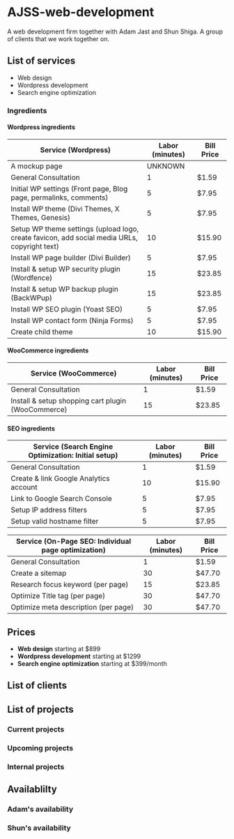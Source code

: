 # AJSS-web-development
A web development firm together with Adam Jast and Shun Shiga.  A group of clients that we work together on.

## List of services
- Web design
- Wordpress development
- Search engine optimization

### Ingredients

#### Wordpress ingredients

Service (Wordpress) | Labor (minutes) | Bill Price 
------------ | ------------- | --------- 
A mockup page | UNKNOWN 
General Consultation | 1 | $1.59
Initial WP settings (Front page, Blog page, permalinks, comments) | 5 | $7.95
Install WP theme (Divi Themes, X Themes, Genesis) | 5 | $7.95
Setup WP theme settings (upload logo, create favicon, add social media URLs, copyright text) | 10 | $15.90
Install WP page builder (Divi Builder) | 5 | $7.95
Install & setup WP security plugin (Wordfence) | 15 | $23.85
Install & setup WP backup plugin (BackWPup) | 15 | $23.85
Install WP SEO plugin (Yoast SEO) | 5 | $7.95
Install WP contact form (Ninja Forms) | 5 | $7.95
Create child theme | 10 | $15.90

#### WooCommerce ingredients

Service (WooCommerce) | Labor (minutes) | Bill Price 
------------ | ------------- | --------- 
General Consultation | 1 | $1.59
Install & setup shopping cart plugin (WooCommerce) | 15 | $23.85


#### SEO ingredients

Service (Search Engine Optimization: Initial setup) | Labor (minutes) | Bill Price 
------------ | ------------- | --------- 
General Consultation | 1 | $1.59
Create & link Google Analytics account | 10 | $15.90
Link to Google Search Console | 5 | $7.95
Setup IP address filters | 5 | $7.95
Setup valid hostname filter | 5 | $7.95


Service (On-Page SEO: Individual page optimization) | Labor (minutes) | Bill Price 
------------ | ------------- | --------- 
General Consultation | 1 | $1.59
Create a sitemap | 30 | $47.70
Research focus keyword (per page) | 15 | $23.85
Optimize Title tag (per page) | 30 | $47.70
Optimize meta description (per page) | 30 | $47.70



## Prices
- **Web design** starting at $899
- **Wordpress development** starting at $1299
- **Search engine optimization** starting at $399/month

## List of clients

## List of projects

### Current projects

### Upcoming projects

### Internal projects

## Availablilty

### Adam's availability

### Shun's availability




